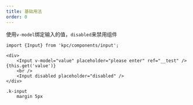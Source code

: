 ```yaml
---
title: 基础用法
order: 0
---
```


使用`v-model`绑定输入的值，`disabled`来禁用组件

```vdt
import {Input} from 'kpc/components/input';

<div>
    <Input v-model="value" placeholder="please enter" ref="__test" /> {this.get('value')}
    <br />
    <Input disabled placeholder="disabled" />
</div>
```

```styl
.k-input
    margin 5px
```
